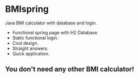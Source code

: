 # BMIspring
Java BMI calculator with database and login.
+ Functional spring page with H2 Database.
+ Static functional login.
+ Cool design.
+ Straight answers.
+ Quick application.
## You don't need any other BMI calculator!
